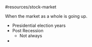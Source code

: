 #resources/stock-market 

When the market as a whole is going up.
- Presidential election years
- Post Recession
	- Not always
- 